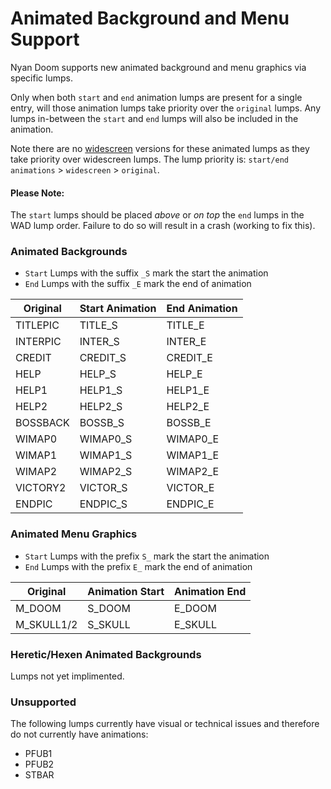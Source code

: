 # Animated Background and Menu Support

Nyan Doom supports new animated background and menu graphics via specific lumps.

Only when both `start` and `end` animation lumps are present for a single entry, will those animation lumps take priority over the `original` lumps. Any lumps in-between the `start` and `end` lumps will also be included in the animation.

Note there are no [widescreen](ws.md) versions for these animated lumps as they take priority over widescreen lumps. The lump priority is: `start/end animations` > `widescreen` > `original`.

#### Please Note:
The `start` lumps should be placed *above* or *on top* the `end` lumps in the WAD lump order. Failure to do so will result in a crash (working to fix this).

### Animated Backgrounds
- `Start` Lumps with the suffix `_S` mark the start the animation
- `End` Lumps with the suffix `_E` mark the end of animation


| Original       | Start Animation         | End Animation           |
|----------------|-------------------------|-------------------------|
| TITLEPIC       | TITLE_S                 | TITLE_E                 |
| INTERPIC       | INTER_S                 | INTER_E                 |
| CREDIT         | CREDIT_S                | CREDIT_E                |
| HELP           | HELP_S                  | HELP_E                  |
| HELP1          | HELP1_S                 | HELP1_E                 |
| HELP2          | HELP2_S                 | HELP2_E                 |
| BOSSBACK       | BOSSB_S                 | BOSSB_E                 |
| WIMAP0         | WIMAP0_S                | WIMAP0_E                |
| WIMAP1         | WIMAP1_S                | WIMAP1_E                |
| WIMAP2         | WIMAP2_S                | WIMAP2_E                |
| VICTORY2       | VICTOR_S                | VICTOR_E                |
| ENDPIC         | ENDPIC_S                | ENDPIC_E                |

### Animated Menu Graphics
- `Start` Lumps with the prefix `S_` mark the start the animation
- `End` Lumps with the prefix `E_` mark the end of animation

| Original       | Animation Start         | Animation End           |
|----------------|-------------------------|-------------------------|
| M_DOOM         | S_DOOM                  | E_DOOM                  |
| M_SKULL1/2     | S_SKULL                 | E_SKULL                 |

### Heretic/Hexen Animated Backgrounds

Lumps not yet implimented.

### Unsupported

The following lumps currently have visual or technical issues and therefore do not currently have animations:
- PFUB1
- PFUB2
- STBAR